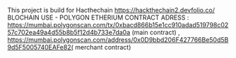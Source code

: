 This project is build for Hacthechain https://hackthechain2.devfolio.co/ 
BLOCHAIN USE - POLYGON ETHERIUM 
CONTRACT ADRESS : https://mumbai.polygonscan.com/tx/0xbacd866b15e1cc910adad519798c0257c702ea49a4d55b8b5f12d4b733e7da0a (main contract) , https://mumbai.polygonscan.com/address/0x0D9bbd206F427766Be50d5B9d5F5005740EAFe82( merchant contract)
